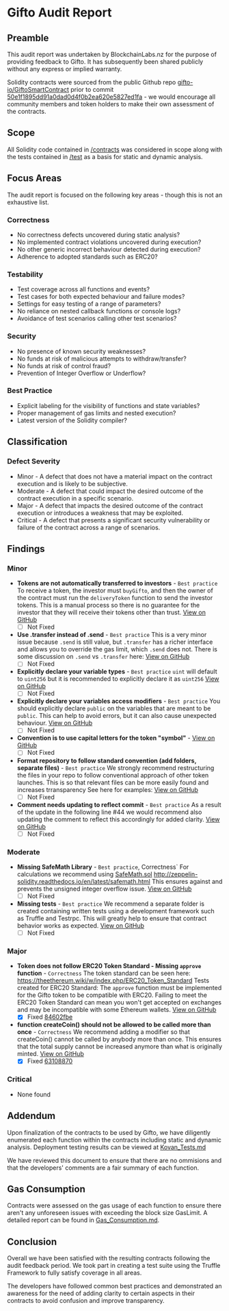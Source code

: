# Gifto Audit Report

## Preamble
This audit report was undertaken by BlockchainLabs.nz for the purpose of providing feedback to Gifto. It has subsequently been shared publicly without any express or implied warranty.

Solidity contracts were sourced from the public Github repo [gifto-io/GiftoSmartContract](https://github.com/BlockchainLabsNZ/gifto-contracts/) prior to commit [50e1f1895dd91a0dad0d4f0b2ea620e5827ed1fa](https://github.com/gifto-io/GiftoSmartContract/tree/50e1f1895dd91a0dad0d4f0b2ea620e5827ed1fa) - we would encourage all community members and token holders to make their own assessment of the contracts.

## Scope
All Solidity code contained in [/contracts](https://github.com/BlockchainLabsNZ/gifto-contracts/tree/master/contracts) was considered in scope along with the tests contained in [/test](https://github.com/BlockchainLabsNZ/gifto-contracts/tree/master/test) as a basis for static and dynamic analysis.

## Focus Areas
The audit report is focused on the following key areas - though this is not an exhaustive list.
### Correctness
- No correctness defects uncovered during static analysis?
- No implemented contract violations uncovered during execution?
- No other generic incorrect behaviour detected during execution?
- Adherence to adopted standards such as ERC20?
### Testability
- Test coverage across all functions and events?
- Test cases for both expected behaviour and failure modes?
- Settings for easy testing of a range of parameters?
- No reliance on nested callback functions or console logs?
- Avoidance of test scenarios calling other test scenarios?
### Security
- No presence of known security weaknesses?
- No funds at risk of malicious attempts to withdraw/transfer?
- No funds at risk of control fraud?
- Prevention of Integer Overflow or Underflow?
### Best Practice
- Explicit labeling for the visibility of functions and state variables?
- Proper management of gas limits and nested execution?
- Latest version of the Solidity compiler?

## Classification
### Defect Severity
- Minor - A defect that does not have a material impact on the contract execution and is likely to be subjective.
- Moderate - A defect that could impact the desired outcome of the contract execution in a specific scenario.
- Major - A defect that impacts the desired outcome of the contract execution or introduces a weakness that may be exploited.
- Critical - A defect that presents a significant security vulnerability or failure of the contract across a range of scenarios.

## Findings
### Minor
- **Tokens are not automatically transferred to investors** - `Best practice` To receive a token, the investor must `buyGifto`, and then the owner of the contract must run the `deliveryToken` function to send the investor tokens. This is a manual process so there is no guarantee for the investor that they will receive their tokens other than trust. [View on GitHub](https://github.com/BlockchainLabsNZ/gifto-contracts/issues/12)
  - [ ] Not Fixed
- **Use .transfer instead of .send** - `Best practice` This is a very minor issue because `.send` is still value, but `.transfer` has a richer interface and allows you to override the gas limit, which `.send` does not. There is some discussion on `.send` vs `.transfer` here:   [View on GitHub](https://github.com/BlockchainLabsNZ/gifto-contracts/issues/10)
  - [ ] Not Fixed
- **Explicitly declare your variable types** - `Best practice` `uint` will default to `uint256` but it is recommended to explicitly declare it as `uint256`  [View on GitHub](https://github.com/BlockchainLabsNZ/gifto-contracts/issues/9)
  - [ ] Not Fixed
- **Explicitly declare your variables access modifiers** - `Best practice` You should explicitly declare `public` on the variables that are meant to be `public`. This can help to avoid errors, but it can also cause unexpected behaviour.  [View on GitHub](https://github.com/BlockchainLabsNZ/gifto-contracts/issues/8)
  - [ ] Not Fixed
- **Convention is to use capital letters for the token "symbol"** -    [View on GitHub](https://github.com/BlockchainLabsNZ/gifto-contracts/issues/6)
  - [ ] Not Fixed
- **Format repository to follow standard convention (add folders, separate files)** - `Best practice` We strongly recommend restructuring the files in your repo to follow conventional approach of other token launches. This is so that relevant files can be more easily found and increases trransparency See here for examples:    [View on GitHub](https://github.com/BlockchainLabsNZ/gifto-contracts/issues/1)
  - [ ] Not Fixed
- **Comment needs updating to reflect commit** - `Best practice` As a result of the update in the following line #44 we would recommend also updating the comment to reflect this accordingly for added clarity. [View on GitHub](https://github.com/BlockchainLabsNZ/gifto-contracts/issues/11)
  - [ ] Not Fixed

### Moderate
- **Missing SafeMath Library** - `Best practice`, Correctness` For calculations we recommend using [SafeMath.sol](https://github.com/OpenZeppelin/zeppelin-solidity/blob/master/contracts/math/SafeMath.sol) http://zeppelin-solidity.readthedocs.io/en/latest/safemath.html This ensures against and prevents the unsigned integer overflow issue.  [View on GitHub](https://github.com/BlockchainLabsNZ/gifto-contracts/issues/3)
  - [ ] Not Fixed
- **Missing tests** - `Best practice` We recommend a separate folder is created containing written tests using a development framework such as Truffle and Testrpc. This will greatly help to ensure that contract behavior works as expected.  [View on GitHub](https://github.com/BlockchainLabsNZ/gifto-contracts/issues/2)
  - [ ] Not Fixed
  
### Major
- **Token does not follow ERC20 Token Standard - Missing `approve` function** - `Correctness` The token standard can be seen here: https://theethereum.wiki/w/index.php/ERC20_Token_Standard Tests created for ERC20 Standard:  The `approve` function must be implemented for the Gifto token to be compatible with ERC20. Failing to meet the ERC20 Token Standard can mean you won't get accepted on exchanges and may be incompatible with some Ethereum wallets.  [View on GitHub](https://github.com/BlockchainLabsNZ/gifto-contracts/issues/5)
  - [x] Fixed [84602fbe](https://github.com/BlockchainLabsNZ/gifto-contracts/commit/de37a1860bb788b4447b0f2d9025150594ddfbfc)
- **function createCoin() should not be allowed to be called more than once** - `Correctness` We recommend adding a modifier so that createCoin() cannot be called by anybody more than once. This ensures that the total supply cannot be increased anymore than what is originally minted.   [View on GitHub](https://github.com/BlockchainLabsNZ/gifto-contracts/issues/4)
  - [x] Fixed [63108870](https://github.com/BlockchainLabsNZ/gifto-contracts/commit/87701be0f15b5610ffdbc1a32514c974a0fd5239)

### Critical
- None found

## Addendum
Upon finalization of the contracts to be used by Gifto, we have diligently enumerated each function within the contracts including static and dynamic analysis. Deployment testing results can be viewed at [Kovan_Tests.md](https://github.com/BlockchainLabsNZ/gifto-contracts/blob/master/Kovan_Tests.md)

We have reviewed this document to ensure that there are no ommisions and that the developers' comments are a fair summary of each function.

## Gas Consumption
Contracts were assessed on the gas usage of each function to ensure there aren't any unforeseen issues with exceeding the block size GasLimit. A detailed report can be found in [Gas_Consumption.md](https://github.com/BlockchainLabsNZ/gifto-contracts/blob/master/Gas_Consumption.md). 

## Conclusion
Overall we have been satisfied with the resulting contracts following the audit feedback period. We took part in creating a test suite using the Truffle Framework to fully satisfy coverage in all areas.

The developers have followed common best practices and demonstrated an awareness for the need of adding clarity to certain aspects in their contracts to avoid confusion and improve transparency.
